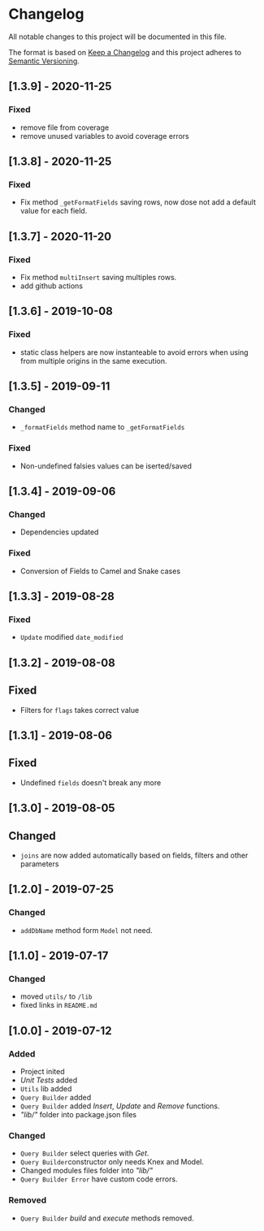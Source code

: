 # Changelog
All notable changes to this project will be documented in this file.

The format is based on [Keep a Changelog](http://keepachangelog.com/en/1.0.0/)
and this project adheres to [Semantic Versioning](http://semver.org/spec/v2.0.0.html).

## [1.3.9] - 2020-11-25
### Fixed
- remove file from coverage
- remove unused variables to avoid coverage errors

## [1.3.8] - 2020-11-25
### Fixed
- Fix method `_getFormatFields` saving rows, now dose not add a default value for each field.

## [1.3.7] - 2020-11-20
### Fixed
- Fix method `multiInsert` saving multiples rows.
- add github actions

## [1.3.6] - 2019-10-08
### Fixed
- static class helpers are now instanteable to avoid errors when using from multiple origins in the same execution.

## [1.3.5] - 2019-09-11
### Changed
- `_formatFields` method name to `_getFormatFields`

### Fixed
- Non-undefined falsies values can be iserted/saved

## [1.3.4] - 2019-09-06
### Changed
- Dependencies updated

### Fixed
- Conversion of Fields to Camel and Snake cases

## [1.3.3] - 2019-08-28
### Fixed
- `Update` modified `date_modified`

## [1.3.2] - 2019-08-08
## Fixed
- Filters for `flags` takes correct value

## [1.3.1] - 2019-08-06
## Fixed
- Undefined `fields` doesn't break any more

## [1.3.0] - 2019-08-05
## Changed
- `joins` are now added automatically based on fields, filters and other parameters

## [1.2.0] - 2019-07-25
### Changed
-  `addDbName` method form `Model` not need.

## [1.1.0] - 2019-07-17
### Changed
- moved `utils/` to `/lib`
- fixed links in `README.md`

## [1.0.0] - 2019-07-12
### Added
- Project inited
- *Unit Tests* added
- `Utils` lib added
- `Query Builder` added
- `Query Builder` added *Insert*, *Update* and *Remove* functions.
- *"lib/"* folder into package.json files

### Changed
- `Query Builder` select queries with *Get*.
- `Query Builder`constructor only needs Knex and Model.
- Changed modules files folder into *"lib/"*
- `Query Builder Error` have custom code errors.

### Removed
- `Query Builder` *build* and *execute* methods removed.